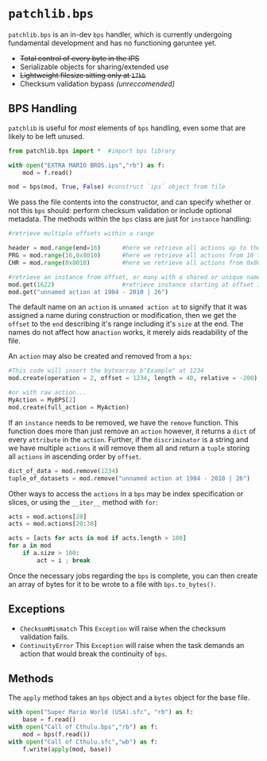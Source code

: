 # `patchlib.bps`
`patchlib.bps` is an in-dev `bps` handler, which is currently undergoing fundamental development and has no functioning garuntee yet.

- ~~Total control of every byte in the IPS~~
- Serializable objects for sharing/extended use
- ~~Lightweight filesize sitting only at `17kb`~~  
- Checksum validation bypass *(unreccomended)*

## BPS Handling
`patchlib` is useful for *most* elements of `bps` handling, even some that are likely to be left unused.

```python
from patchlib.bps import *	#import bps library

with open("EXTRA MARIO BROS.ips","rb") as f:
	mod = f.read()

mod = bps(mod, True, False)	#construct `ips` object from file
```
We pass the file contents into the constructor, and can specify whether or not this `bps` should: perform checksum validation or include optional metadata. The methods within the `bps` class are just for `instance` handling:
```python
#retrieve multiple offsets within a range

header = mod.range(end=16)		#here we retrieve all actions up to the 16th byte
PRG = mod.range(16,0x8010)		#here we retrieve all actions from 16 to 0x8010
CHR = mod.range(0x8010)			#here we retrieve all actions from 0x8010 to the end

#retrieve an instance from offset, or many with a shared or unique name
mod.get(1622)					#retrieve instance starting at offset 1622
mod.get("unnamed action at 1984 - 2010 | 26")
```

The default name on an `action` is `unnamed action at` to signify that it was assigned a name during construction or modification, then we get the `offset` to the `end` describing it's range including it's `size` at the end. The names do not affect how an`action` works, it merely aids readability of the file.

An `action` may also be created and removed from a `bps`:
```python
#This code will insert the bytearray b"Example" at 1234
mod.create(operation = 2, offset = 1234, length = 40, relative = -200)

#or with raw action...
MyAction = MyBPS[2]
mod.create(full_action = MyAction)
```

If an `instance` needs to be removed, we have the `remove` function. This function does more than just remove an `action` however, it returns a `dict` of every `attribute` in the `action`. Further, if the `discriminator` is a string and we have multiple `actions` it will remove them all and return a `tuple` storing all `actions` in ascending order by `offset`.
```python
dict_of_data = mod.remove(1234)											#removing by offset
tuple_of_datasets = mod.remove("unnamed action at 1984 - 2010 | 26")	#removing by name
```
Other ways to access the `actions` in a `bps` may be index specification or slices, or using the `__iter__` method with `for`:
```python
acts = mod.actions[20]
acts = mod.actions[20:30]

acts = [acts for acts in mod if acts.length > 100]
for a in mod
	if a.size > 100: 
		act = i ; break
```
Once the necessary jobs regarding the `bps` is complete, you can then create an array of bytes for it to be wrote to a file with `bps.to_bytes()`.

## Exceptions

- `ChecksumMismatch`
This `Exception` will raise when the checksum validation fails.
- `ContinuityError`	
This `Exception` will raise when the task demands an action that would break the continuity of `bps`.

## Methods

The `apply` method takes an `bps` object and a `bytes` object for the base file.
```python
with open("Super Mario World (USA).sfc", "rb") as f:
	base = f.read()
with open("Call of Cthulu.bps","rb") as f:
	mod = bps(f.read())
with open("Call of Cthulu.sfc","wb") as f:
	f.write(apply(mod, base))
```